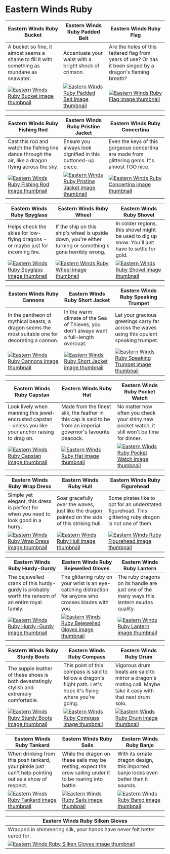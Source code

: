 # Eastern Winds Ruby

| Eastern Winds Ruby Bucket | Eastern Winds Ruby Padded Belt | Eastern Winds Ruby Flag |
| ------------------------- | ------------------------------ | ----------------------- |
| A bucket so fine, it almost seems a shame to fill it with something as mundane as seawater. | Accentuate your waist with a bright shock of crimson. | Are the holes of this tattered flag from years of use? Or has it been singed by a dragon's flaming breath? |
| [![Eastern Winds Ruby Bucket image thumbnail](https://seaofthieves.wiki.gg/images/d/da/Eastern_Winds_Ruby_Bucket.png)](https://seaofthieves.wiki.gg/wiki/Eastern_Winds_Ruby_Bucket) | [![Eastern Winds Ruby Padded Belt image thumbnail](https://seaofthieves.wiki.gg/images/3/36/Eastern_Winds_Ruby_Padded_Belt.png)](https://seaofthieves.wiki.gg/wiki/Eastern_Winds_Ruby_Padded_Belt) | [![Eastern Winds Ruby Flag image thumbnail](https://seaofthieves.wiki.gg/images/6/63/Eastern_Winds_Ruby_Flag.png)](https://seaofthieves.wiki.gg/wiki/Eastern_Winds_Ruby_Flag) |

| Eastern Winds Ruby Fishing Rod | Eastern Winds Ruby Pristine Jacket | Eastern Winds Ruby Concertina |
| ------------------------------ | ---------------------------------- | ----------------------------- |
| Cast this rod and watch the fishing line dance through the air, like a dragon flying across the sky. | Ensure you always look dignified in this buttoned-up piece. | Even the keys of this gorgeous concertina are made from glittering gems. It's almost TOO nice. |
| [![Eastern Winds Ruby Fishing Rod image thumbnail](https://seaofthieves.wiki.gg/images/a/af/Eastern_Winds_Ruby_Fishing_Rod.png)](https://seaofthieves.wiki.gg/wiki/Eastern_Winds_Ruby_Fishing_Rod) | [![Eastern Winds Ruby Pristine Jacket image thumbnail](https://seaofthieves.wiki.gg/images/5/59/Eastern_Winds_Ruby_Pristine_Jacket.png)](https://seaofthieves.wiki.gg/wiki/Eastern_Winds_Ruby_Pristine_Jacket) | [![Eastern Winds Ruby Concertina image thumbnail](https://seaofthieves.wiki.gg/images/d/dd/Eastern_Winds_Ruby_Concertina.png)](https://seaofthieves.wiki.gg/wiki/Eastern_Winds_Ruby_Concertina) |

| Eastern Winds Ruby Spyglass | Eastern Winds Ruby Wheel | Eastern Winds Ruby Shovel |
| --------------------------- | ------------------------ | ------------------------- |
| Helps check the skies for low-flying dragons - or maybe just for incoming fire. | If the ship on this ship's wheel is upside down, you're either turning or something's gone horribly wrong. | In colder regions, this shovel might be used to dig up snow. You'll just have to settle for gold. |
| [![Eastern Winds Ruby Spyglass image thumbnail](https://seaofthieves.wiki.gg/images/1/15/Eastern_Winds_Ruby_Spyglass.png)](https://seaofthieves.wiki.gg/wiki/Eastern_Winds_Ruby_Spyglass) | [![Eastern Winds Ruby Wheel image thumbnail](https://seaofthieves.wiki.gg/images/0/01/Eastern_Winds_Ruby_Wheel.png)](https://seaofthieves.wiki.gg/wiki/Eastern_Winds_Ruby_Wheel) | [![Eastern Winds Ruby Shovel image thumbnail](https://seaofthieves.wiki.gg/images/6/6a/Eastern_Winds_Ruby_Shovel.png)](https://seaofthieves.wiki.gg/wiki/Eastern_Winds_Ruby_Shovel) |

| Eastern Winds Ruby Cannons | Eastern Winds Ruby Short Jacket | Eastern Winds Ruby Speaking Trumpet |
| -------------------------- | ------------------------------- | ----------------------------------- |
| In the pantheon of mythical beasts, a dragon seems the most suitable one for decorating a cannon. | In the warm climate of the Sea of Thieves, you don't always want a full-length overcoat. | Let your gracious greetings carry far across the waves using this opulent speaking trumpet. |
| [![Eastern Winds Ruby Cannons image thumbnail](https://seaofthieves.wiki.gg/images/1/1f/Eastern_Winds_Ruby_Cannons.png)](https://seaofthieves.wiki.gg/wiki/Eastern_Winds_Ruby_Cannons) | [![Eastern Winds Ruby Short Jacket image thumbnail](https://seaofthieves.wiki.gg/images/2/23/Eastern_Winds_Ruby_Short_Jacket.png)](https://seaofthieves.wiki.gg/wiki/Eastern_Winds_Ruby_Short_Jacket) | [![Eastern Winds Ruby Speaking Trumpet image thumbnail](https://seaofthieves.wiki.gg/images/5/5f/Eastern_Winds_Ruby_Speaking_Trumpet.png)](https://seaofthieves.wiki.gg/wiki/Eastern_Winds_Ruby_Speaking_Trumpet) |

| Eastern Winds Ruby Capstan | Eastern Winds Ruby Hat | Eastern Winds Ruby Pocket Watch |
| -------------------------- | ---------------------- | ------------------------------- |
| Look lively when manning this jewel-encrusted capstan - unless you like your anchor raising to drag on. | Made from the finest silk, the feather in this cap is said to be from an imperial governor's favourite peacock. | No matter how often you check your shiny new pocket watch, it still won't be time for dinner. |
| [![Eastern Winds Ruby Capstan image thumbnail](https://seaofthieves.wiki.gg/images/b/b8/Eastern_Winds_Ruby_Capstan.png)](https://seaofthieves.wiki.gg/wiki/Eastern_Winds_Ruby_Capstan) | [![Eastern Winds Ruby Hat image thumbnail](https://seaofthieves.wiki.gg/images/c/ca/Eastern_Winds_Ruby_Hat.png)](https://seaofthieves.wiki.gg/wiki/Eastern_Winds_Ruby_Hat) | [![Eastern Winds Ruby Pocket Watch image thumbnail](https://seaofthieves.wiki.gg/images/6/6d/Eastern_Winds_Ruby_Pocket_Watch.png)](https://seaofthieves.wiki.gg/wiki/Eastern_Winds_Ruby_Pocket_Watch) |

| Eastern Winds Ruby Wrap Dress | Eastern Winds Ruby Hull | Eastern Winds Ruby Figurehead |
| ----------------------------- | ----------------------- | ----------------------------- |
| Simple yet elegant, this dress is perfect for when you need to look good in a hurry. | Soar gracefully over the waves, just like the dragon painted on the side of this striking hull. | Some pirates like to opt for an understated figurehead. This glittering ruby dragon is not one of them. |
| [![Eastern Winds Ruby Wrap Dress image thumbnail](https://seaofthieves.wiki.gg/images/1/1f/Eastern_Winds_Ruby_Wrap_Dress.png)](https://seaofthieves.wiki.gg/wiki/Eastern_Winds_Ruby_Wrap_Dress) | [![Eastern Winds Ruby Hull image thumbnail](https://seaofthieves.wiki.gg/images/e/ef/Eastern_Winds_Ruby_Hull.png)](https://seaofthieves.wiki.gg/wiki/Eastern_Winds_Ruby_Hull) | [![Eastern Winds Ruby Figurehead image thumbnail](https://seaofthieves.wiki.gg/images/c/c7/Eastern_Winds_Ruby_Figurehead.png)](https://seaofthieves.wiki.gg/wiki/Eastern_Winds_Ruby_Figurehead) |

| Eastern Winds Ruby Hurdy-Gurdy | Eastern Winds Ruby Bejewelled Gloves | Eastern Winds Ruby Lantern |
| ------------------------------ | ------------------------------------ | -------------------------- |
| The bejewelled crank of this hurdy-gurdy is probably worth the ransom of an entire royal family. | The glittering ruby on your wrist is an eye-catching distraction for anyone who crosses blades with you. | The ruby dragons on its handle are just one of the many ways this lantern exudes quality. |
| [![Eastern Winds Ruby Hurdy-Gurdy image thumbnail](https://seaofthieves.wiki.gg/images/c/c6/Eastern_Winds_Ruby_Hurdy-Gurdy.png)](https://seaofthieves.wiki.gg/wiki/Eastern_Winds_Ruby_Hurdy-Gurdy) | [![Eastern Winds Ruby Bejewelled Gloves image thumbnail](https://seaofthieves.wiki.gg/images/8/8d/Eastern_Winds_Ruby_Bejewelled_Gloves.png)](https://seaofthieves.wiki.gg/wiki/Eastern_Winds_Ruby_Bejewelled_Gloves) | [![Eastern Winds Ruby Lantern image thumbnail](https://seaofthieves.wiki.gg/images/5/52/Eastern_Winds_Ruby_Lantern.png)](https://seaofthieves.wiki.gg/wiki/Eastern_Winds_Ruby_Lantern) |

| Eastern Winds Ruby Sturdy Boots | Eastern Winds Ruby Compass | Eastern Winds Ruby Drum |
| ------------------------------- | -------------------------- | ----------------------- |
| The supple leather of these shoes is both devastatingly stylish and extremely comfortable. | This point of this compass is said to follow a dragon's flight path. Let's hope it's flying where you're going. | Vigorous drum beats are said to mirror a dragon's mating call. Maybe take it easy with that next drum solo. |
| [![Eastern Winds Ruby Sturdy Boots image thumbnail](https://seaofthieves.wiki.gg/images/d/d6/Eastern_Winds_Ruby_Sturdy_Boots.png)](https://seaofthieves.wiki.gg/wiki/Eastern_Winds_Ruby_Sturdy_Boots) | [![Eastern Winds Ruby Compass image thumbnail](https://seaofthieves.wiki.gg/images/7/7e/Eastern_Winds_Ruby_Compass.png)](https://seaofthieves.wiki.gg/wiki/Eastern_Winds_Ruby_Compass) | [![Eastern Winds Ruby Drum image thumbnail](https://seaofthieves.wiki.gg/images/6/67/Eastern_Winds_Ruby_Drum.png)](https://seaofthieves.wiki.gg/wiki/Eastern_Winds_Ruby_Drum) |

| Eastern Winds Ruby Tankard | Eastern Winds Ruby Sails | Eastern Winds Ruby Banjo |
| -------------------------- | ------------------------ | ------------------------ |
| When drinking from this posh tankard, your pinkie just can't help pointing out as a show of respect. | While the dragon on these sails may be resting, expect the crew sailing under it to be roaring into battle. | With its ornate dragon design, this imported banjo looks even better than it sounds. |
| [![Eastern Winds Ruby Tankard image thumbnail](https://seaofthieves.wiki.gg/images/3/3f/Eastern_Winds_Ruby_Tankard.png)](https://seaofthieves.wiki.gg/wiki/Eastern_Winds_Ruby_Tankard) | [![Eastern Winds Ruby Sails image thumbnail](https://seaofthieves.wiki.gg/images/a/a6/Eastern_Winds_Ruby_Sails.png)](https://seaofthieves.wiki.gg/wiki/Eastern_Winds_Ruby_Sails) | [![Eastern Winds Ruby Banjo image thumbnail](https://seaofthieves.wiki.gg/images/9/96/Eastern_Winds_Ruby_Banjo.png)](https://seaofthieves.wiki.gg/wiki/Eastern_Winds_Ruby_Banjo) |

| Eastern Winds Ruby Silken Gloves |
| -------------------------------- |
| Wrapped in shimmering silk, your hands have never felt better cared for. |
| [![Eastern Winds Ruby Silken Gloves image thumbnail](https://seaofthieves.wiki.gg/images/8/89/Eastern_Winds_Ruby_Silken_Gloves.png)](https://seaofthieves.wiki.gg/wiki/Eastern_Winds_Ruby_Silken_Gloves) |
